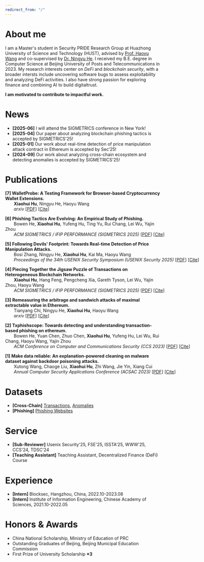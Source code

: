 ```yaml
---
redirect_from: "/"
---
```

<script>
  function toggleCitationBox(id) {
    const box = document.getElementById(id);
    if (box) {
      box.style.display = (box.style.display === 'none' || box.style.display === '') ? 'block' : 'none';
    }
  }

  function copyCitation(id) {
    const text = document.querySelector(`#${id} pre`).innerText;
    navigator.clipboard.writeText(text).then(() => {
      alert("Citation copied to clipboard!");
    }).catch(err => {
      console.error("Failed to copy citation:", err);
    });
  }
</script>

<style>
  .copy-btn {
    position: absolute;
    top: 3px;
    right: 3px;
    font-size: 12px;
    padding: 2px 2px;
    cursor: pointer;
    background-color: #eee;
    border: 1px solid #bbb;
    border-radius: 1px;
  }

  .copy-btn:hover {
    background-color: #ddd;
  }
</style>


# About me
I am a Master's student in Security PRIDE Research Group at Huazhong University of Science and Technology (HUST), advised by [Prof. Haoyu Wang](https://howiepku.github.io/index.html) and co-supervised by [Dr. Ningyu He](https://ningyu-he.notion.site/Ningyu-s-Homepage-74990eabecda4c5b9cd0e90762ebc7a9). I received my B.E. degree in Computer Science at Beijing University of Posts and Telecommunications in 2023. 
My research interests center on  *DeFi* and *blockchain security*, with a broader intersts include uncovering software bugs to assess exploitability and analyzing DeFi activities. I also have strong passion for exploring finance and combining AI to build digitaltrust.
<!-- My broader interests include uncovering software bugs to assess exploitability and analyzing DeFi activities to pretend misbehaviors (e.g., exploits, scams, and MEV). -->

<!-- **I am a motivated student seeking a PhD opportunity to contribute to impactful research.** -->
**I am motivated to contribute to impactful work.**


# News
* **[2025-06]** I will attend the SIGMETRICS conference in New York!
* **[2025-04]** Our paper about analyzing blockchain phishing tactics is accepted by SIGMETRICS'25!
* **[2025-01]** Our work about real-time detection of price manipulation attack contract in Ethereum is accepted by Sec’25!
* **[2024-09]** Our work about analyzing cross-chain ecosystem and detecting anomalies is accepted by SIGMETRICS'25!



# Publications


<p class="view">
  <strong>[7] WalletProbe: A Testing Framework for Browser-based Cryptocurrency Wallet Extensions.</strong>
  <br>
  <span style="margin-left: 2em;">
  <strong>Xiaohui Hu</strong>, Ningyu He, Haoyu Wang
  </span>
  <br>
  <span style="margin-left: 2em; white-space: nowrap;">
  <i>arxiv</i>
    [<a href="https://arxiv.org/pdf/2504.11735" target="_blank">PDF</a>]
    [<a href="javascript:void(0);" onclick="toggleCitationBox('cite7')">Cite</a>]
  </span>
</p>

<div id="cite7" class="citation-box" style="display:none; border: 1px solid #ccc; padding: 15px; background-color: #f9f9f9; max-width: 700px; margin-top: 10px; font-family: monospace;">
  <button class="copy-btn" onclick="copyCitation('cite7')">Copy</button>
  <!-- <pre> -->
  {% include citations/wallet.txt %}
  <!-- </pre> -->
</div>

<!-- ----------------------------- -->

<p class="view">
  <strong>[6] Phishing Tactics Are Evolving: An Empirical Study of Phishing.</strong>
  <br>
  <span style="margin-left: 2em;">
  Bowen He, <strong>Xiaohui Hu</strong>, Yufeng Hu, Ting Yu, Rui Chang, Lei Wu, Yajin Zhou
  </span>
  <br>
  <span style="margin-left: 2em; white-space: nowrap;">
  <i>ACM SIGMETRICS / IFIP PERFORMANCE (SIGMETRICS 2025)</i>
    [<a href="" target="_blank">PDF</a>]
    [<a href="javascript:void(0);" onclick="toggleCitationBox('cite6')">Cite</a>]
  </span>
</p>

<div id="cite6" class="citation-box" style="display:none; border: 1px solid #ccc; padding: 15px; background-color: #f9f9f9; max-width: 700px; margin-top: 10px; font-family: monospace;">
  <button class="copy-btn" onclick="copyCitation('cite6')">Copy</button>
  <!-- <pre> -->
  {% include citations/wallet.txt %}
  <!-- </pre> -->
</div>

<!-- ----------------------------- -->

<p class="view">
  <strong>[5] Following Devils' Footprint: Towards Real-time Detection of Price Manipulation Attacks.</strong>
  <br>
  <span style="margin-left: 2em;">
  Bosi Zhang, Ningyu He, <strong>Xiaohui Hu</strong>, Kai Ma, Haoyu Wang
  </span>
  <br>
  <span style="margin-left: 2em; white-space: nowrap;">
  <i>Proceedings of the 34th USENIX Security Symposium (USENIX Security 2025)</i>
    [<a href="https://arxiv.org/pdf/2502.03718" target="_blank">PDF</a>]
    [<a href="javascript:void(0);" onclick="toggleCitationBox('cite5')">Cite</a>]
  </span>
</p>

<div id="cite5" class="citation-box" style="display:none; border: 1px solid #ccc; padding: 15px; background-color: #f9f9f9; max-width: 700px; margin-top: 10px; font-family: monospace;">
  <button class="copy-btn" onclick="copyCitation('cite5')">Copy</button>
  <!-- <pre> -->
  {% include citations/sec25_price_manipulation.txt %}
  <!-- </pre> -->
</div>

<!-- ----------------------------- -->

<p class="view">
  <strong>[4] Piecing Together the Jigsaw Puzzle of Transactions on Heterogeneous Blockchain Networks.</strong>
  <br>
  <span style="margin-left: 2em;">
  <strong>Xiaohui Hu</strong>, Hang Feng, Pengcheng Xia, Gareth Tyson, Lei Wu, Yajin Zhou, Haoyu Wang
  </span>
  <br>
  <span style="margin-left: 2em; white-space: nowrap;">
 <i>ACM SIGMETRICS / IFIP PERFORMANCE (SIGMETRICS 2025)</i>
    [<a href="https://www.eecs.qmul.ac.uk/~tysong/files/SIGMETRICS25.pdf" target="_blank">PDF</a>]
    [<a href="javascript:void(0);" onclick="toggleCitationBox('cite4')">Cite</a>]
  </span>
</p>

<div id="cite4" class="citation-box" style="display:none; border: 1px solid #ccc; padding: 15px; background-color: #f9f9f9; max-width: 700px; margin-top: 10px; font-family: monospace;">
  <button class="copy-btn" onclick="copyCitation('cite4')">Copy</button>
  <!-- <pre> -->
  {% include citations/sig25_cross-chain.txt %}
  <!-- </pre> -->
</div>

<!-- ----------------------------- -->

<p class="view">
  <strong>[3] Remeasuring the arbitrage and sandwich attacks of maximal extractable value in Ethereum.</strong>
  <br>
  <span style="margin-left: 2em;">
  Tianyang Chi, Ningyu He, <strong>Xiaohui Hu</strong>, Haoyu Wang
  </span>
  <br>
  <span style="margin-left: 2em; white-space: nowrap;">
  <i>arxiv</i>
    [<a href="https://arxiv.org/pdf/2405.17944" target="_blank">PDF</a>]
    [<a href="javascript:void(0);" onclick="toggleCitationBox('cite3')">Cite</a>]
  </span>
</p>

<div id="cite3" class="citation-box" style="display:none; border: 1px solid #ccc; padding: 15px; background-color: #f9f9f9; max-width: 700px; margin-top: 10px; font-family: monospace;">
  <button class="copy-btn" onclick="copyCitation('cite3')">Copy</button>
  <!-- <pre> -->
  {% include citations/mev.txt %}
  <!-- </pre> -->
</div>

<!-- ----------------------------- -->

<p class="view">
  <strong>[2] Txphishscope: Towards detecting and understanding transaction-based phishing on ethereum.</strong>
  <br>
  <span style="margin-left: 2em;">
  Bowen He, Yuan Chen, Zhuo Chen, <strong>Xiaohui Hu</strong>, Yufeng Hu, Lei Wu, Rui Chang, Haoyu Wang, Yajin Zhou
  </span>
  <br>
  <span style="margin-left: 2em; white-space: nowrap;">
    <i>ACM Conference on Computer and Communications Security (CCS 2023)</i>
    [<a href="https://assets.blocksec.com/pdf/ccs23_phishing.pdf" target="_blank">PDF</a>]
    [<a href="javascript:void(0);" onclick="toggleCitationBox('cite2')">Cite</a>]
  </span>
</p>

<div id="cite2" class="citation-box" style="display:none; border: 1px solid #ccc; padding: 15px; background-color: #f9f9f9; max-width: 700px; margin-top: 10px; font-family: monospace;">
  <button class="copy-btn" onclick="copyCitation('cite2')">Copy</button>
  <!-- <pre> -->
  {% include citations/ccs23_phishing.txt %}
  <!-- </pre> -->
</div>

<!-- ----------------------------- -->

<p class="view">
  <strong>[1] Make data reliable: An explanation-powered cleaning on malware dataset against backdoor poisoning attacks.</strong>
  <br>
  <span style="margin-left: 2em;">
  Xutong Wang, Chaoge Liu, <strong>Xiaohui Hu</strong>, Zhi Wang, Jie Yin, Xiang Cui
  </span> 
  <br>
  <span style="margin-left: 2em; white-space: nowrap;">
  <i>Annual Computer Security Applications Conference (ACSAC 2023)</i>
    [<a href="https://dl.acm.org/doi/pdf/10.1145/3564625.3564661" target="_blank">PDF</a>]
    [<a href="javascript:void(0);" onclick="toggleCitationBox('cite1')">Cite</a>]
  </span>
</p>

<div id="cite1" class="citation-box" style="display:none; border: 1px solid #ccc; padding: 15px; background-color: #f9f9f9; max-width: 700px; margin-top: 10px; font-family: monospace;">
  <button class="copy-btn" onclick="copyCitation('cite1')">Copy</button>
  <!-- <pre> -->
  {% include citations/make_data_reliable.txt %}
  <!-- </pre> -->
</div>


# Datasets
* **[Cross-Chain]** [Transactions](https://www.dropbox.com/scl/fi/42pi7h65x9ttzpoq7mhn5/cross_chain_data.csv?rlkey=t5bpsshz6niaqkh897rtkqsp2&st=vhxc2hp0&dl=0), [Anomalies](https://www.dropbox.com/scl/fi/bsotstmgjl4xowydl7he9/unmatched_cross_chain_data.csv?rlkey=r7jbdk6nezp5gocxwft5yung7&st=kck3zwbi&dl=0)
* **[Phishing]** [Phishing Websites](https://github.com/blocksecteam/TxPhishScope/blob/main/TxPhishScope_CCS_2023_Phishing_URLs.txt)

# Service
* **[Sub-Reviewer]** Usenix Security'25, FSE'25, ISSTA'25, WWW'25, CCS'24, TDSC'24
* **[Teaching Assistant]** Teaching Assistant, Decentralized Finance (DeFi) Course

# Experience
* **[Intern]** Blocksec, Hangzhou, China, 2022.10-2023.08
* **[Intern]** Institute of Information Engineering, Chinese Academy of Sciences, 2021.10-2022.05

# Honors & Awards
* China National Scholarship, Ministry of Education of PRC
* Outstanding Graduates of Beijing, Beijing Municipal Education Commission
* First Prize of University Scholarship **×3**


